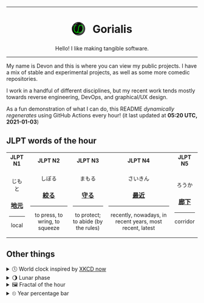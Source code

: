 ***

<h1 align="center">
<sub>
    <img src="readme/resources/avatar.png" height="36">
</sub>
&nbsp;
Gorialis
</h1>
<p align="center">
Hello! I like making tangible software.
</p>

***

My name is Devon and this is where you can view my public projects. I have a mix of stable and experimental projects, as well as some more comedic repositories.

I work in a handful of different disciplines, but my recent work tends mostly towards reverse engineering, DevOps, and graphical/UX design.

As a fun demonstration of what I can do, this README *dynamically regenerates* using GitHub Actions every hour! (it last updated at **05:20 UTC, 2021-01-03**)

<h2>JLPT words of the hour</h2>
<table>
    <tr>
        <th>JLPT N1</th>
        <th>JLPT N2</th>
        <th>JLPT N3</th>
        <th>JLPT N4</th>
        <th>JLPT N5</th>
    </tr>
    <tr>
        <td>
            <p align="center">じもと</p>
            <h3 align="center"><b><a href="https://jisho.org/search/%E5%9C%B0%E5%85%83">地元</a></b></h3>
            <hr>
            <p align="center">local</p>
        </td>
        <td>
            <p align="center">しぼる</p>
            <h3 align="center"><b><a href="https://jisho.org/search/%E7%B5%9E%E3%82%8B">絞る</a></b></h3>
            <hr>
            <p align="center">to press,<wbr> to wring,<wbr> to squeeze</p>
        </td>
        <td>
            <p align="center">まもる</p>
            <h3 align="center"><b><a href="https://jisho.org/search/%E5%AE%88%E3%82%8B">守る</a></b></h3>
            <hr>
            <p align="center">to protect;<br> to abide (by the rules)</p>
        </td>
        <td>
            <p align="center">さいきん</p>
            <h3 align="center"><b><a href="https://jisho.org/search/%E6%9C%80%E8%BF%91">最近</a></b></h3>
            <hr>
            <p align="center">recently,<wbr> nowadays,<wbr> in recent years,<wbr> most recent,<wbr> latest</p>
        </td>
        <td>
            <p align="center">ろうか</p>
            <h3 align="center"><b><a href="https://jisho.org/search/%E5%BB%8A%E4%B8%8B">廊下</a></b></h3>
            <hr>
            <p align="center">corridor</p>
        </td>
    </tr>
</table>

<h2>Other things</h2>
<details>
<summary>🕔  World clock inspired by <a href="https://xkcd.com/now">XKCD now</a></summary>

> <img src="generated/now.png" width="512">

</details>
<details>
<summary>🌖 Lunar phase</summary>

The moon is approximately 68.23% through its phase (Waning Gibbous).

</details>
<details>
<summary>&#x1f5bc; Fractal of the hour</summary>

> <img src="generated/fractal.png" width="512">

</details>
<details>
<summary>&#x23f2; Year percentage bar</summary>
<pre><code>2021 [▁▁▁▁▁▁▁▁▁▁▁▁▁▁▁▁▁▁▁▁] 0.61%</code></pre>
</details>
